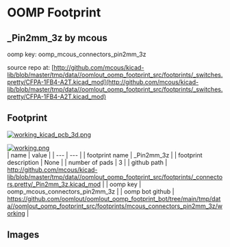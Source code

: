 # OOMP Footprint  
## _Pin2mm_3z  by mcous  
  
oomp key: oomp_mcous_connectors_pin2mm_3z  
  
source repo at: [http://github.com/mcous/kicad-lib/blob/master/tmp/data//oomlout_oomp_footprint_src/footprints/_switches.pretty/CFPA-1FB4-A2T.kicad_mod](http://github.com/mcous/kicad-lib/blob/master/tmp/data//oomlout_oomp_footprint_src/footprints/_switches.pretty/CFPA-1FB4-A2T.kicad_mod)  
## Footprint  
  
[![working_kicad_pcb_3d.png](working_kicad_pcb_3d_600.png)](working_kicad_pcb_3d.png)  
  
[![working.png](working_600.png)](working.png)  
| name | value | 
| --- | --- | 
| footprint name | _Pin2mm_3z | 
| footprint description | None | 
| number of pads | 3 | 
| github path | http://github.com/mcous/kicad-lib/blob/master/tmp/data//oomlout_oomp_footprint_src/footprints/_connectors.pretty/_Pin2mm_3z.kicad_mod | 
| oomp key | oomp_mcous_connectors_pin2mm_3z | 
| oomp bot github | https://github.com/oomlout/oomlout_oomp_footprint_bot/tree/main/tmp/data//oomlout_oomp_footprint_src/footprints/mcous_connectors_pin2mm_3z/working | 
## Images  
